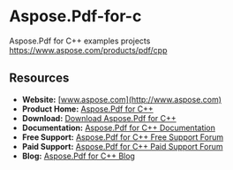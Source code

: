 # Aspose.Pdf-for-c
Aspose.Pdf for C++ examples projects  https://www.aspose.com/products/pdf/cpp

## Resources

+ **Website:** [www.aspose.com](http://www.aspose.com)
+ **Product Home:** [Aspose.Pdf for C++](https://www.aspose.com/products/pdf/cpp)
+ **Download:** [Download Aspose.Pdf for C++](https://downloads.aspose.com/pdf/cpp)
+ **Documentation:** [Aspose.Pdf for C++ Documentation](https://docs.aspose.com/display/pdfcpp/Home)
+ **Free Support:** [Aspose.Pdf for C++ Free Support Forum](https://forum.aspose.com/c/pdf)
+ **Paid Support:** [Aspose.Pdf for C++ Paid Support Forum](https://helpdesk.aspose.com/)
+ **Blog:** [Aspose.Pdf for C++ Blog](https://blog.aspose.com/category/aspose-products/aspose-pdf-product-family/)
